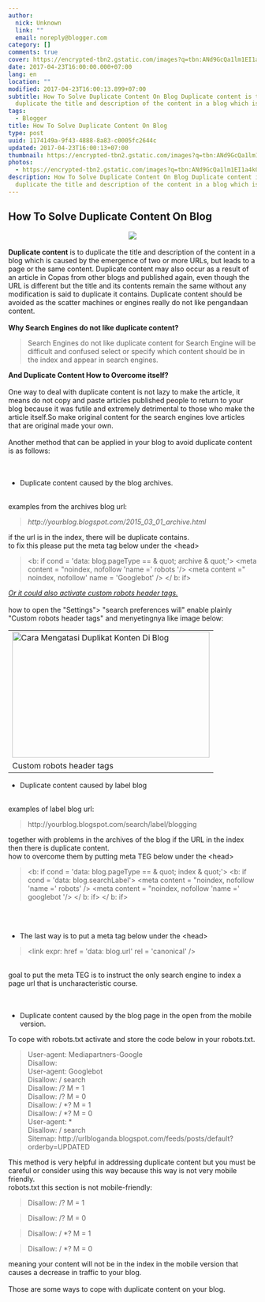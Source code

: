 ```yaml
---
author:
  nick: Unknown
  link: ""
  email: noreply@blogger.com
category: []
comments: true
cover: https://encrypted-tbn2.gstatic.com/images?q=tbn:ANd9GcQa1lm1EI1a4kQStyHaoRq2LTQ3iHdj3CuE8YfEqS3-jKcycvJfOP44cSUy_A
date: 2017-04-23T16:00:00.000+07:00
lang: en
location: ""
modified: 2017-04-23T16:00:13.899+07:00
subtitle: How To Solve Duplicate Content On Blog Duplicate content is to
  duplicate the title and description of the content in a blog which is
tags:
  - Blogger
title: How To Solve Duplicate Content On Blog
type: post
uuid: 1174149a-9f43-4888-8a83-c0005fc2644c
updated: 2017-04-23T16:00:13+07:00
thumbnail: https://encrypted-tbn2.gstatic.com/images?q=tbn:ANd9GcQa1lm1EI1a4kQStyHaoRq2LTQ3iHdj3CuE8YfEqS3-jKcycvJfOP44cSUy_A
photos:
  - https://encrypted-tbn2.gstatic.com/images?q=tbn:ANd9GcQa1lm1EI1a4kQStyHaoRq2LTQ3iHdj3CuE8YfEqS3-jKcycvJfOP44cSUy_A
description: How To Solve Duplicate Content On Blog Duplicate content is to
  duplicate the title and description of the content in a blog which is
---
```


<div dir="ltr" style="text-align: left;" trbidi="on"><h2> How To Solve Duplicate Content On Blog </h2><div class="separator" style="clear: both; text-align: center;"><a href="https://encrypted-tbn2.gstatic.com/images?q=tbn:ANd9GcQa1lm1EI1a4kQStyHaoRq2LTQ3iHdj3CuE8YfEqS3-jKcycvJfOP44cSUy_A" imageanchor="1" style="margin-left: 1em; margin-right: 1em;" rel="noopener noreferer nofollow"><img border="0" src="https://encrypted-tbn2.gstatic.com/images?q=tbn:ANd9GcQa1lm1EI1a4kQStyHaoRq2LTQ3iHdj3CuE8YfEqS3-jKcycvJfOP44cSUy_A"></a></div><div><br></div><div><strong>Duplicate content</strong> is to duplicate the title and description of the content in a blog which is  caused by the emergence of two or more URLs, but leads to a page or the  same content. Duplicate content may also occur as a result of an article in  Copas from other blogs and published again, even though the URL is  different but the title and its contents remain the same without any  modification is said to duplicate it contains. Duplicate content should be  avoided as the scatter machines or engines really do not like pengandaan  content.  <br><br><strong>Why Search Engines do not like duplicate content?</strong> <br><blockquote>Search Engines do not like duplicate content for Search Engine will be   difficult and confused select or specify which content should be in the   index and appear in search engines.  </blockquote><strong>And Duplicate Content How to Overcome itself?</strong> <br><strong>  <br> </strong> One way to deal with duplicate content is not lazy to make the article, it  means do not copy and paste articles published people to return to your  blog because it was futile and extremely detrimental to those who make the  article itself.So make original content for the search engines love  articles that are original made your own.  <br><br>Another method that can be applied in your blog to avoid duplicate content  is as follows:  <br><br><br><ul><li>   Duplicate content caused by the blog archives.   </li></ul><br>examples from the archives blog url:  <br><blockquote><em>http://yourblog.blogspot.com/2015_03_01_archive.html</em> </blockquote>if the url is in the index, there will be duplicate contains.  <br>to fix this please put the meta tag below under the &lt;head&gt;  <br><blockquote>&lt;b: if cond = 'data: blog.pageType == &amp; quot; archive &amp;   quot;'&gt; &lt;meta content = "noindex, nofollow 'name =' robots '/&gt;   &lt;meta content =" noindex, nofollow' name = 'Googlebot' /&gt; &lt;/   b: if&gt;  </blockquote><em><u>Or it could also activate custom robots header tags.</u></em> <br><br>how to open the "Settings"&gt; "search preferences will" enable plainly  "Custom robots header tags" and menyetingnya like image below:<br><table align="center" cellpadding="0" cellspacing="0">  <tbody><tr>    <td><a href="http://2.bp.blogspot.com/-uE-asOXXJ0Y/VSKhJbwmxpI/AAAAAAAAA40/kRpiuJRtVMc/s1600/cara%2Bmengatasi%2Bduplikat%2Bkonten%2Bdi%2Bblog.png" rel="noopener noreferer nofollow">      <img alt="Cara Mengatasi Duplikat Konten Di Blog" border="0" height="255" src="https://2.bp.blogspot.com/-uE-asOXXJ0Y/VSKhJbwmxpI/AAAAAAAAA40/kRpiuJRtVMc/s400/cara%2Bmengatasi%2Bduplikat%2Bkonten%2Bdi%2Bblog.png" title="How To Solve Duplicate Content On Blog" width="400">     </a>    </td>   </tr><tr>    <td>Custom robots header tags      </td>   </tr></tbody> </table><ul><li>   Duplicate content caused by label blog   </li></ul><br>examples of label blog url:  <br><blockquote>http://yourblog.blogspot.com/search/label/blogging  </blockquote>together with problems in the archives of the blog if the URL in the index  then there is duplicate content.  <br>how to overcome them by putting meta TEG below under the &lt;head&gt;  <br><blockquote>&lt;b: if cond = 'data: blog.pageType == &amp; quot; index &amp;   quot;'&gt; &lt;b: if cond = 'data: blog.searchLabel'&gt; &lt;meta   content = "noindex, nofollow 'name =' robots' /&gt; &lt;meta content =   "noindex, nofollow 'name =' googlebot '/&gt; &lt;/ b: if&gt; &lt;/ b:   if&gt;  </blockquote><br><br><ul><li>   The last way is to put a meta tag below under the &lt;head&gt;   </li></ul><blockquote>&lt;link expr: href = 'data: blog.url' rel = 'canonical' /&gt;  </blockquote><br>goal to put the meta TEG is to instruct the only search engine to index a  page url that is uncharacteristic course.  <br><br><br><ul><li>   Duplicate content caused by the blog page in the open from the    mobile version.   </li></ul>To cope with robots.txt activate and store the code below in your  robots.txt.  <br><blockquote>User-agent: Mediapartners-Google   <br>Disallow:   <br>User-agent: Googlebot   <br>Disallow: / search   <br>Disallow: /? M = 1   <br>Disallow: /? M = 0   <br>Disallow: / *? M = 1   <br>Disallow: / *? M = 0   <br>User-agent: *   <br>Disallow: / search   <br>Sitemap:   http://urlbloganda.blogspot.com/feeds/posts/default?orderby=UPDATED  </blockquote>This method is very helpful in addressing duplicate content but you must be  careful or consider using this way because this way is not very mobile  friendly.  <br>robots.txt this section is not mobile-friendly:  <br><blockquote>Disallow: /? M = 1  </blockquote><blockquote>Disallow: /? M = 0  </blockquote><blockquote>Disallow: / *? M = 1  </blockquote><blockquote>Disallow: / *? M = 0  </blockquote>meaning your content will not be in the index in the mobile version that  causes a decrease in traffic to your blog.  <br><br>Those are some ways to cope with duplicate content on your blog. </div></div>